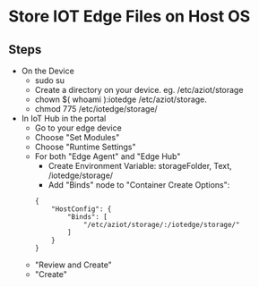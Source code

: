 # Store IOT Edge Files on Host OS

## Steps
- On the Device
  - sudo su
  - Create a directory on your device. eg. /etc/aziot/storage
  - chown $( whoami ):iotedge /etc/aziot/storage. 
  - chmod 775 /etc/iotedge/storage/
- In IoT Hub in the portal
  - Go to your edge device
  - Choose "Set Modules"
  - Choose "Runtime Settings"
  - For both "Edge Agent" and "Edge Hub"
    - Create Environment Variable: storageFolder, Text, /iotedge/storage/
    - Add "Binds" node to "Container Create Options":
    ```
    {
        "HostConfig": {
            "Binds": [
                "/etc/aziot/storage/:/iotedge/storage/"
            ]
        }
    }
    ```
  - "Review and Create"
  - "Create"
